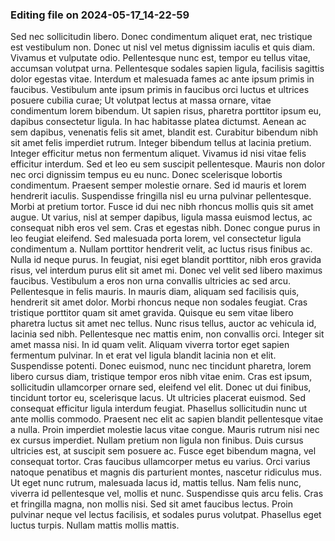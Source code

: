### Editing file on 2024-05-17_14-22-59

Sed nec sollicitudin libero. Donec condimentum aliquet erat, nec tristique est vestibulum non. Donec ut nisl vel metus dignissim iaculis et quis diam. Vivamus et vulputate odio. Pellentesque nunc est, tempor eu tellus vitae, accumsan volutpat urna. Pellentesque sodales sapien ligula, facilisis sagittis dolor egestas vitae. Interdum et malesuada fames ac ante ipsum primis in faucibus. Vestibulum ante ipsum primis in faucibus orci luctus et ultrices posuere cubilia curae; Ut volutpat lectus at massa ornare, vitae condimentum lorem bibendum. Ut sapien risus, pharetra porttitor ipsum eu, dapibus consectetur ligula. In hac habitasse platea dictumst. Aenean ac sem dapibus, venenatis felis sit amet, blandit est.
Curabitur bibendum nibh sit amet felis imperdiet rutrum. Integer bibendum tellus at lacinia pretium. Integer efficitur metus non fermentum aliquet. Vivamus id nisi vitae felis efficitur interdum. Sed et leo eu sem suscipit pellentesque. Mauris non dolor nec orci dignissim tempus eu eu nunc. Donec scelerisque lobortis condimentum. Praesent semper molestie ornare. Sed id mauris et lorem hendrerit iaculis. Suspendisse fringilla nisl eu urna pulvinar pellentesque. Morbi at pretium tortor. Fusce id dui nec nibh rhoncus mollis quis sit amet augue. Ut varius, nisl at semper dapibus, ligula massa euismod lectus, ac consequat nibh eros vel sem. Cras et egestas nibh. Donec congue purus in leo feugiat eleifend.
Sed malesuada porta lorem, vel consectetur ligula condimentum a. Nullam porttitor hendrerit velit, ac luctus risus finibus ac. Nulla id neque purus. In feugiat, nisi eget blandit porttitor, nibh eros gravida risus, vel interdum purus elit sit amet mi. Donec vel velit sed libero maximus faucibus. Vestibulum a eros non urna convallis ultricies ac sed arcu. Pellentesque in felis mauris. In mauris diam, aliquam sed facilisis quis, hendrerit sit amet dolor. Morbi rhoncus neque non sodales feugiat. Cras tristique porttitor quam sit amet gravida. Quisque eu sem vitae libero pharetra luctus sit amet nec tellus. Nunc risus tellus, auctor ac vehicula id, lacinia sed nibh. Pellentesque nec mattis enim, non convallis orci. Integer sit amet massa nisi.
In id quam velit. Aliquam viverra tortor eget sapien fermentum pulvinar. In et erat vel ligula blandit lacinia non et elit. Suspendisse potenti. Donec euismod, nunc nec tincidunt pharetra, lorem libero cursus diam, tristique tempor eros nibh vitae enim. Cras est ipsum, sollicitudin ullamcorper ornare sed, eleifend vel elit. Donec ut dui finibus, tincidunt tortor eu, scelerisque lacus. Ut ultricies placerat euismod. Sed consequat efficitur ligula interdum feugiat. Phasellus sollicitudin nunc ut ante mollis commodo. Praesent nec elit ac sapien blandit pellentesque vitae a nulla. Proin imperdiet molestie lacus vitae congue. Mauris rutrum nisi nec ex cursus imperdiet. Nullam pretium non ligula non finibus. Duis cursus ultricies est, at suscipit sem posuere ac. Fusce eget bibendum magna, vel consequat tortor.
Cras faucibus ullamcorper metus eu varius. Orci varius natoque penatibus et magnis dis parturient montes, nascetur ridiculus mus. Ut eget nunc rutrum, malesuada lacus id, mattis tellus. Nam felis nunc, viverra id pellentesque vel, mollis et nunc. Suspendisse quis arcu felis. Cras et fringilla magna, non mollis nisi. Sed sit amet faucibus lectus. Proin pulvinar neque vel lectus facilisis, et sodales purus volutpat. Phasellus eget luctus turpis. Nullam mattis mollis mattis.



